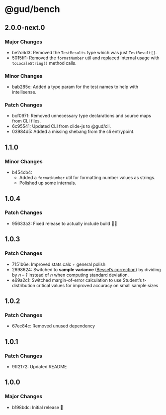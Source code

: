 # @gud/bench

## 2.0.0-next.0

### Major Changes

- be2c6d3: Removed the `TestResults` type which was just `TestResult[]`.
- 5015ff1: Removed the `formatNumber` util and replaced internal usage with `toLocaleString()` method calls.

### Minor Changes

- bab285c: Added a type param for the test names to help with intellisense.

### Patch Changes

- bcf097f: Removed unnecessary type declarations and source maps from CLI files.
- 6c95541: Updated CLI from clide-js to @gud/cli.
- 03984d5: Added a missing shebang from the cli entrypoint.

## 1.1.0

### Minor Changes

- b454cb4:
  - Added a `formatNumber` util for formatting number values as strings.
  - Polished up some internals.

## 1.0.4

### Patch Changes

- 95633a3: Fixed release to actually include build 🤦‍♂️

## 1.0.3

### Patch Changes

- 7151b6e: Improved stats calc + general polish
- 2698624: Switched to **sample variance** ([Bessel’s correction](https://en.wikipedia.org/wiki/Bessel%27s_correction?utm_source=chatgpt.com)) by dividing by _n – 1_ instead of _n_ when computing standard deviation.
- e69a2c1: Switched margin-of-error calculation to use Student’s t-distribution critical values for improved accuracy on small sample sizes

## 1.0.2

### Patch Changes

- 67ec84c: Removed unused dependency

## 1.0.1

### Patch Changes

- 9ff2172: Updated README

## 1.0.0

### Major Changes

- b198bdc: Initial release 🚀
